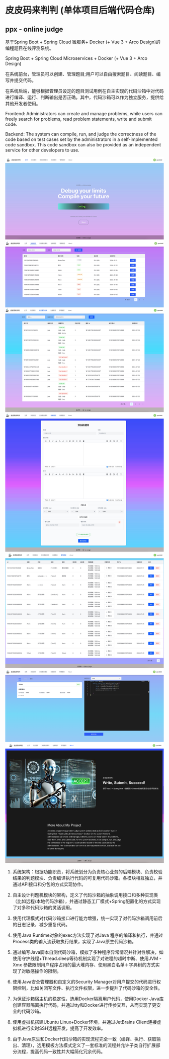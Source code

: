 # 皮皮码来判判 (单体项目后端代码仓库)
## ppx - online judge

基于Spring Boot + Spring Cloud 微服务+ Docker (+ Vue 3 + Arco Design)的编程题目在线评测系统。

Spring Boot + Spring Cloud Microservices + Docker (+ Vue 3 + Arco Design)

在系统前台，管理员可以创建、管理题目;用户可以自由搜索题目、阅读题目、编写并提交代码。

在系统后端，能够根据管理员设定的题目测试用例在自主实现的代码沙箱中对代码进行编译、运行、判断输出是否正确。其中，代码沙箱可以作为独立服务，提供给其他开发者使用。

Frontend: Administrators can create and manage problems, while users can freely search for problems, read problem statements, write and submit code.

Backend: The system can compile, run, and judge the correctness of the code based on test cases set by the administrators in a self-implemented code sandbox. This code sandbox can also be provided as an independent service for other developers to use.

![主页图片](https://github.com/pipixiangz/ppxoj-frontend/blob/main/imgs/mainPage.jpg)
![浏览题目](https://github.com/pipixiangz/ppxoj-frontend/blob/main/imgs/questionView.jpg)
![浏览提交题目](https://github.com/pipixiangz/ppxoj-frontend/blob/main/imgs/questionSubmitView.jpg)
![创建题目](https://github.com/pipixiangz/ppxoj-frontend/blob/main/imgs/createQuestionView.jpg)
![管理题目](https://github.com/pipixiangz/ppxoj-frontend/blob/main/imgs/manageQuestionView.jpg)
![做题页面](https://github.com/pipixiangz/ppxoj-frontend/blob/main/imgs/doQuestionView.png)
![关于](https://github.com/pipixiangz/ppxoj-frontend/blob/main/imgs/about.png)

1. 系统架构：根据功能职责，将系统划分为负责核心业务的后端模块、负责校验结果的判题模块、负责编译执行代码的可复用代码沙箱。各模块相互独立，并通过API接口和分包的方式实现协作。

2. 自主设计判题机模块的架构，定义了代码沙箱的抽象调用接口和多种实现类（比如远程/本地代码沙箱），并通过静态工厂模式+Spring配置化的方式实现了对多种代码沙箱的灵活调用。

3. 使用代理模式对代码沙箱接口进行能力增强，统一实现了对代码沙箱调用前后的日志记录，减少重复代码。

4. 使用Java Runtime对象的exec方法实现了对Java 程序的编译和执行，并通过Process类的输入流获取执行结果，实现了Java原生代码沙箱。

5. 通过编写Java脚本自测代码沙箱，模拟了多种程序异常情况并针对性解决，如使用守护线程+Thread.sleep等待机制实现了对进程的超时中断、使用JVM -Xmx 参数限制用户程序占用的最大堆内存、使用黑白名单＋字典树的方式实现了对敏感操作的限制。

6. 使用Java安全管理器和自定义的Security Manager对用户提交的代码进行权限控制，比如关闭写文件、执行文件权限，进一步提升了代码沙箱的安全性。

7. 为保证沙箱宿主机的稳定性，选用Docker隔离用户代码，使用Docker Java库创建容器隔离执行代码，并通过tty和Docker进行传参交互，从而实现了更安全的代码沙箱。

8. 使用虚拟机搭建Ubuntu Linux+Docker环境，并通过JetBrains Client连接虚拟机进行实时SSH远程开发，提高了开发效率。

9. 由于Java原生和Docker代码沙箱的实现流程完全一致（编译、执行、获取输出、清理），选用模板方法模式定义了一套标准的流程并允许子类自行扩展部分流程，提高代码一致性并大幅简化冗余代码。
